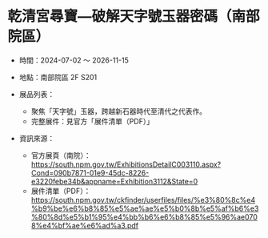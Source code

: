 # 乾清宮尋寶—破解天字號玉器密碼（南部院區）

- 時間：2024-07-02 ～ 2026-11-15
- 地點：南部院區 2F S201

- 展品列表：
  - 聚焦「天字號」玉器，跨越新石器時代至清代之代表作。
  - 完整展件：見官方「展件清單（PDF）」

- 資訊來源：
  - 官方展頁（南院）：https://south.npm.gov.tw/ExhibitionsDetailC003110.aspx?Cond=090b7871-01e9-45dc-8226-e3220febe34b&appname=Exhibition3112&State=0
  - 展件清單（PDF）：https://south.npm.gov.tw/ckfinder/userfiles/files/%e3%80%8c%e4%b9%be%e6%b8%85%e5%ae%ae%e5%b0%8b%e5%af%b6%e3%80%8d%e5%b1%95%e4%bb%b6%e6%b8%85%e5%96%ae0708%e4%bf%ae%e6%ad%a3.pdf
